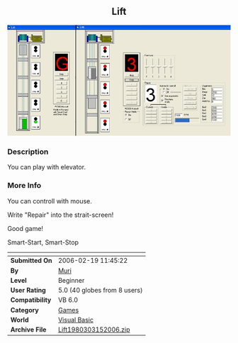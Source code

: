 ﻿<div align="center">

## Lift

<img src="PIC2006315835245724.JPG">
</div>

### Description

You can play with elevator.
 
### More Info
 
You can controll with mouse.

Write "Repair" into the strait-screen!

Good game!

Smart-Start, Smart-Stop


<span>             |<span>
---                |---
**Submitted On**   |2006-02-19 11:45:22
**By**             |[Muri](https://github.com/Planet-Source-Code/PSCIndex/blob/master/ByAuthor/muri.md)
**Level**          |Beginner
**User Rating**    |5.0 (40 globes from 8 users)
**Compatibility**  |VB 6\.0
**Category**       |[Games](https://github.com/Planet-Source-Code/PSCIndex/blob/master/ByCategory/games__1-38.md)
**World**          |[Visual Basic](https://github.com/Planet-Source-Code/PSCIndex/blob/master/ByWorld/visual-basic.md)
**Archive File**   |[Lift1980303152006\.zip](https://github.com/Planet-Source-Code/muri-lift__1-64671/archive/master.zip)








